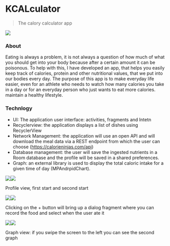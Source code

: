 
# KCALculator 
> The calory calculator app


![](https://raw.githubusercontent.com/zsdrahos/KCAlculator/main/Kép7.png)


### About
Eating is always a problem, it is not always a question of how much of what you should get into your body because after a certain amount it can be poisonous. To help with this, I have developed an app, that helps you easily keep track of calories, protein and other nutritional values, that we put into our bodies every day. The purpose of this app is to make everyday life easier, even for an athlete who needs to watch how many calories you take in a day or for an everyday person who just wants to eat more calories. maintain a healthy lifestyle. 

### Technlogy

- UI: The application user interface: activities, fragments and Intetn
- Recyclerview: the application displays a list of dishes using RecyclerView
- Network Management: the application will use an open API and will download the meal data via a REST endpoint from which the user can choose (https://calorieninjas.com/api)
- Database management: the user will save the ingested nutrients in a Room database and the profile will be saved in a shared preferences.
- Graph: an external library is used to display the total caloric intake for a given time of day (MPAndrpidChart). 



![](https://raw.githubusercontent.com/zsdrahos/KCAlculator/main/image/Kép1.png)![](https://raw.githubusercontent.com/zsdrahos/KCAlculator/main/image/Kép2.png)

Profile view, first start and second start


![](https://raw.githubusercontent.com/zsdrahos/KCAlculator/main/image/Kép3.png)![](https://raw.githubusercontent.com/zsdrahos/KCAlculator/main/image/Kép4.png)

Clicking on the + button will bring up a dialog fragment where you can record the food and select when the user ate it



![](https://raw.githubusercontent.com/zsdrahos/KCAlculator/main/image/Kép5.png)![](https://raw.githubusercontent.com/zsdrahos/KCAlculator/main/image/Kép6.png)

Graph view: if you swipe the screen to the left you can see the second graph





